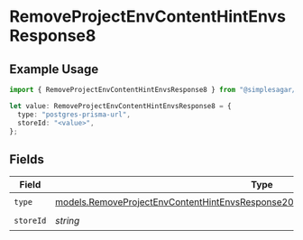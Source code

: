 # RemoveProjectEnvContentHintEnvsResponse8

## Example Usage

```typescript
import { RemoveProjectEnvContentHintEnvsResponse8 } from "@simplesagar/vercel/models/removeprojectenvop.js";

let value: RemoveProjectEnvContentHintEnvsResponse8 = {
  type: "postgres-prisma-url",
  storeId: "<value>",
};
```

## Fields

| Field                                                                                                                                                                          | Type                                                                                                                                                                           | Required                                                                                                                                                                       | Description                                                                                                                                                                    |
| ------------------------------------------------------------------------------------------------------------------------------------------------------------------------------ | ------------------------------------------------------------------------------------------------------------------------------------------------------------------------------ | ------------------------------------------------------------------------------------------------------------------------------------------------------------------------------ | ------------------------------------------------------------------------------------------------------------------------------------------------------------------------------ |
| `type`                                                                                                                                                                         | [models.RemoveProjectEnvContentHintEnvsResponse200ApplicationJSONResponseBody38Type](../models/removeprojectenvcontenthintenvsresponse200applicationjsonresponsebody38type.md) | :heavy_check_mark:                                                                                                                                                             | N/A                                                                                                                                                                            |
| `storeId`                                                                                                                                                                      | *string*                                                                                                                                                                       | :heavy_check_mark:                                                                                                                                                             | N/A                                                                                                                                                                            |